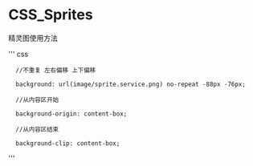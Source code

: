 # CSS_Sprites

精灵图使用方法

''' css

      //不重复 左右偏移 上下偏移

      background: url(image/sprite.service.png) no-repeat -88px -76px;
      
      //从内容区开始
      
      background-origin: content-box;
      
      //从内容区结束
      
      background-clip: content-box;
      
'''
